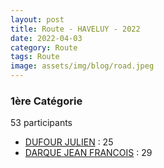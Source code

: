 ```yaml
---
layout: post
title: Route - HAVELUY - 2022
date: 2022-04-03
category: Route
tags: Route
image: assets/img/blog/road.jpeg
---
```


### 1ère Catégorie
53 participants
- [DUFOUR JULIEN](https://teamspecializedlille.cc/coureurs/dufourjulien) : 25
- [DARQUE JEAN FRANCOIS](https://teamspecializedlille.cc/coureurs/darquejeanfrancois) : 29
